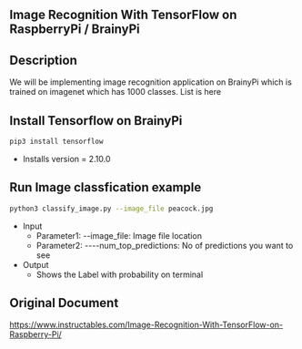 ## Image Recognition With TensorFlow on RaspberryPi / BrainyPi
## Description
We will be implementing image recognition application on BrainyPi which is trained on imagenet which has 1000 classes. List is here

## Install Tensorflow on BrainyPi
```sh
pip3 install tensorflow
```
- Installs version = 2.10.0

## Run Image classfication example
```sh
python3 classify_image.py --image_file peacock.jpg
```
- Input
  - Parameter1: --image_file: Image file location
  - Parameter2: ----num_top_predictions: No of predictions you want to see
- Output
  - Shows the Label with probability on terminal
## Original Document
https://www.instructables.com/Image-Recognition-With-TensorFlow-on-Raspberry-Pi/

